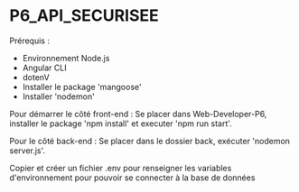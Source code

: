 # P6_API_SECURISEE
Prérequis : 
- Environnement Node.js
- Angular CLI
- dotenV
- Installer le package 'mangoose'
- Installer 'nodemon'

Pour démarrer le côté front-end : Se placer dans Web-Developer-P6, installer le package 'npm install' et executer 'npm run start'. 

Pour le côté back-end : Se placer dans le dossier back, exécuter 'nodemon server.js'.

Copier et créer un fichier .env pour renseigner les variables d'environnement pour pouvoir se connecter à la base de données
